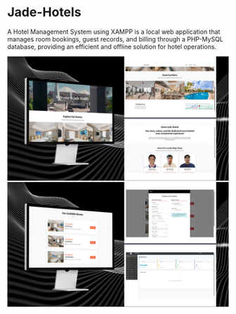 # Jade-Hotels
A Hotel Management System using XAMPP is a local web application that manages room bookings, guest records, and billing through a PHP-MySQL database, providing an efficient and offline solution for hotel operations.

![image alt](https://github.com/njaustria/Jade-Hotels/blob/main/jadehotelsprev.png?raw=true)
![image alt](https://github.com/njaustria/Jade-Hotels/blob/main/jadehotelsprev(2).png?raw=true)
